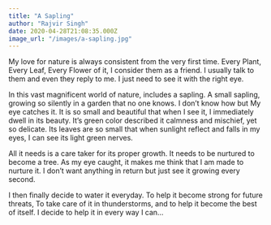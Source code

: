 ```yaml
---
title: "A Sapling"
author: "Rajvir Singh"
date: 2020-04-28T21:08:35.000Z
image_url: "/images/a-sapling.jpg"
---
```


My love for nature is always consistent from the very first time. Every Plant, Every Leaf, Every Flower of it, I consider them as a friend. I usually talk to them and even they reply to me. I just need to see it with the right eye.

In this vast magnificent world of nature, includes a sapling. A small sapling, growing so silently in a garden that no one knows. I don’t know how but My eye catches it. It is so small and beautiful that when I see it, I immediately dwell in its beauty. It’s green color described it calmness and mischief, yet so delicate. Its leaves are so small that when sunlight reflect and falls in my eyes, I can see its light green nerves.

All it needs is a care taker for its proper growth. It needs to be nurtured to become a tree. As my eye caught, it makes me think that I am made to nurture it. I don’t want anything in return but just see it growing every second.

I then finally decide to water it everyday. To help it become strong for future threats, To take care of it in thunderstorms, and to help it become the best of itself. I decide to help it in every way I can…